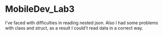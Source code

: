 # MobileDev_Lab3

I've faced with difficulties in reading nested json. Also I had some problems with class and struct, as a result I could't read data in a correct way. 
